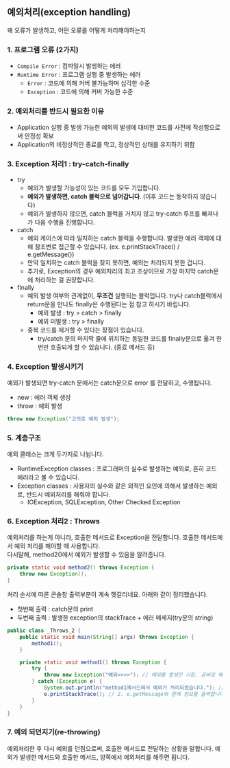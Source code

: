 ## 예외처리(exception handling)
왜 오류가 발생하고, 
어떤 오류를 어떻게 처리해야하는지

### 1. 프로그램 오류 (2가지)
* `Compile Error` : 컴파일시 발생하는 에러
* `Runtime Error` : 프로그램 실행 중 발생하는 에러
  * `Error` : 코드에 의해 커버 불가능하며 심각한 수준
  * `Exception` : 코드에 의해 커버 가능한 수준

### 2. 예외처리를 반드시 필요한 이유
* Application 실행 중 발생 가능한 예외의 발생에 대비한 코드를 사전에 작성함으로써 안정성 확보
* Application의 비정상적인 종료를 막고, 정상적인 상태를 유지하기 위함

### 3. Exception 처리1 : try-catch-finally
* try
  * 예외가 발생할 가능성이 있는 코드를 모두 기입합니다.
  * **예외가 발생하면, catch 블럭으로 넘어갑니다**. (이후 코드는 동작하지 않습니다)
  * 예외가 발생하지 않으면, catch 블럭을 거치지 않고 try-catch 루프를 빠져나가 다음 수행을 진행합니다.
* catch
  * 예외 케이스에 따라 일치하는 catch 블럭을 수행합니다. 발생한 에러 객체에 대해 참조변로 접근할 수 있습니다. (ex. e.printStackTrace() / e.getMessage())
  * 만약 일치하는 catch 블럭을 찾지 못하면, 예외는 처리되지 못한 겁니다.
  * 추가로, Exception의 경우 예외처리의 최고 조상이므로 가장 마지막 catch문에 처리하는 걸 권장합니다.
* finally
  * 예외 발생 여부와 관계없이, **무조건** 실행되는 블럭입니다. try나 catch블럭에서 return문을 만나도 finally은 수행된다는 점 참고 하시기 바립니다.
    * 예외 발생 : try > catch > finally 
    * 예외 미발생 : try > finally
  * 중복 코드를 제거할 수 있다는 장점이 있습니다.
    * try/catch 문의 마지막 줄에 위치하는 동일한 코드를 finally문으로 옮겨 한번만 호출되게 할 수 있습니다. (종료 메서드 등)

### 4. Exception 발생시키기
예외가 발생되면 try-catch 문에서는 catch문으로 error 를 전달하고, 수행됩니다. 
* new : 에러 객체 생성
* throw : 예외 발생
```java
throw new Exception("고의로 예외 발생");
````
### 5. 계층구조
예외 클래스는 크게 두가지로 나뉩니다.
* RuntimeException classes : 프로그래머의 실수로 발생하는 예외로, 흔히 코드 에러라고 볼 수 있습니다.
* Exception classes : 사용자의 실수와 같은 외적인 요인에 의해서 발생하는 예외로, 반드시 예외처리를 해줘야 합니다.
  * IOException, SQLException, Other Checked Exception 

### 6. Exception 처리2 : Throws
예외처리를 하는게 아니라, 호출한 메서드로 Exception을 전달합니다. 호출한 메서드에서 예외 처리를 해야할 때 사용합니다.  
다시말해, method2()에서 예외가 발생할 수 있음을 알려줍니다.
```java
private static void method2() throws Exception {
    throw new Exception();
}
```  
   

처리 순서에 따른 콘솔창 출력부분이 계속 헷갈리네요. 아래와 같이 정리했습니다.
* 첫번째 출력 : catch문의 print
* 두번째 출력 : 발생한 exception의 stackTrace + 에러 메세지(try문의 string)
```java
public class _Throws_2 {
    public static void main(String[] args) throws Exception {
        method1();
    }

    private static void method1() throws Exception {
        try {
            throw new Exception("예외>>>>"); // 예외를 발생만 시킴. 곧바로 해당 메세지가 출력되지 않습니다.
        } catch (Exception e) {
            System.out.println("method1메서드에서 예외가 처리되었습니다."); //1. 가장 먼저 출력
            e.printStackTrace(); // 2. e.getMessage와 함께 정보를 출력합니다.
        }
    }
}
```

### 7. 예외 되던지기(re-throwing)
예외처리한 후 다시 예외를 던짐으로써, 호출한 메서드로 전달하는 상황을 말합니다. 예외가 발생한 메서드와 호출한 메서드, 양쪽에서 예외처리를 해주면 됩니다.
